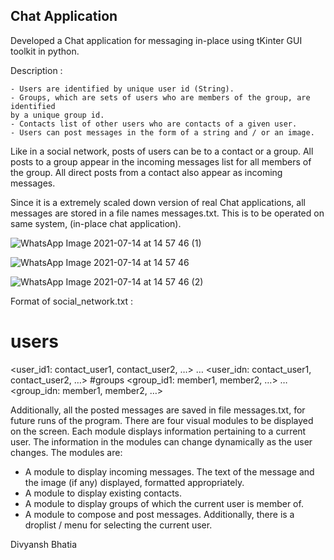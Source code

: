 ## Chat Application

Developed a Chat application for messaging in-place using tKinter GUI toolkit in python.

Description : 

	- Users are identified by unique user id (String).
	- Groups, which are sets of users who are members of the group, are identified
	by a unique group id.
	- Contacts list of other users who are contacts of a given user.
	- Users can post messages in the form of a string and / or an image.

Like in a social network, posts of users can be to a contact or a group. All posts to a group appear in the incoming messages list for all members of the group. All direct posts from a contact also appear as incoming messages.

Since it is a extremely scaled down version of real Chat applications, all messages are stored in a file names messages.txt.
This is to be operated on same system, (in-place chat application).

![WhatsApp Image 2021-07-14 at 14 57 46 (1)](https://user-images.githubusercontent.com/53087905/125599587-6a2005e3-8576-4845-bfbd-2d920ab61308.jpeg)

![WhatsApp Image 2021-07-14 at 14 57 46](https://user-images.githubusercontent.com/53087905/125599621-f6883e81-7a55-433a-870b-368373a234df.jpeg)

![WhatsApp Image 2021-07-14 at 14 57 46 (2)](https://user-images.githubusercontent.com/53087905/125599631-a2d352f7-2972-4d2b-8d77-dd5f9a50f2b9.jpeg)


Format of social_network.txt : 

# users
<user_id1: contact_user1, contact_user2, …>
…
<user_idn: contact_user1, contact_user2, …>
#groups
<group_id1: member1, member2, …>
…
<group_idn: member1, member2, …>

Additionally, all the posted messages are saved in file messages.txt, for future runs of the program.
There are four visual modules to be displayed on the screen. Each module displays information pertaining to a current user. The information in the modules can change dynamically as the user changes. The modules are:
- A module to display incoming messages. The text of the message and the image (if any) displayed, formatted appropriately.
- A module to display existing contacts.
- A module to display groups of which the current user is member of.
- A module to compose and post messages.
Additionally, there is a droplist / menu for selecting the current user.

Divyansh Bhatia
